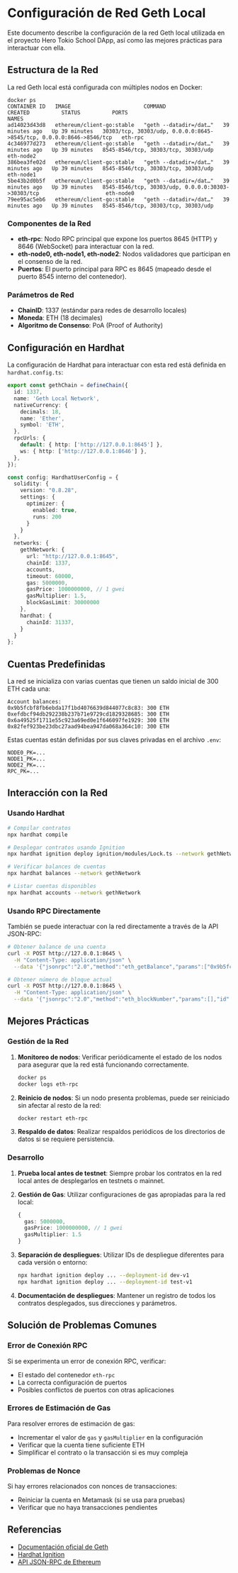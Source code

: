 # Configuración de Red Geth Local

Este documento describe la configuración de la red Geth local utilizada en el proyecto Hero Tokio School DApp, así como las mejores prácticas para interactuar con ella.

## Estructura de la Red

La red Geth local está configurada con múltiples nodos en Docker:

```
docker ps
CONTAINER ID   IMAGE                       COMMAND                  CREATED          STATUS          PORTS                                                                  NAMES
ad14023d43d8   ethereum/client-go:stable   "geth --datadir=/dat…"   39 minutes ago   Up 39 minutes   30303/tcp, 30303/udp, 0.0.0.0:8645->8545/tcp, 0.0.0.0:8646->8546/tcp   eth-rpc
4c346977d273   ethereum/client-go:stable   "geth --datadir=/dat…"   39 minutes ago   Up 39 minutes   8545-8546/tcp, 30303/tcp, 30303/udp                                    eth-node2
386bea3fe02d   ethereum/client-go:stable   "geth --datadir=/dat…"   39 minutes ago   Up 39 minutes   8545-8546/tcp, 30303/tcp, 30303/udp                                    eth-node1
5be43b2d0b5f   ethereum/client-go:stable   "geth --datadir=/dat…"   39 minutes ago   Up 39 minutes   8545-8546/tcp, 30303/udp, 0.0.0.0:30303->30303/tcp                     eth-node0
79ee95ac5eb6   ethereum/client-go:stable   "geth --datadir=/dat…"   39 minutes ago   Up 39 minutes   8545-8546/tcp, 30303/tcp, 30303/udp
```

### Componentes de la Red

- **eth-rpc**: Nodo RPC principal que expone los puertos 8645 (HTTP) y 8646 (WebSocket) para interactuar con la red.
- **eth-node0, eth-node1, eth-node2**: Nodos validadores que participan en el consenso de la red.
- **Puertos**: El puerto principal para RPC es 8645 (mapeado desde el puerto 8545 interno del contenedor).

### Parámetros de Red

- **ChainID**: 1337 (estándar para redes de desarrollo locales)
- **Moneda**: ETH (18 decimales)
- **Algoritmo de Consenso**: PoA (Proof of Authority)

## Configuración en Hardhat

La configuración de Hardhat para interactuar con esta red está definida en `hardhat.config.ts`:

```typescript
export const gethChain = defineChain({
  id: 1337,
  name: 'Geth Local Network',
  nativeCurrency: {
    decimals: 18,
    name: 'Ether',
    symbol: 'ETH',
  },
  rpcUrls: {
    default: { http: ['http://127.0.0.1:8645'] },
    ws: { http: ['http://127.0.0.1:8646'] },
  },
});

const config: HardhatUserConfig = {
  solidity: {
    version: "0.8.28",
    settings: {
      optimizer: {
        enabled: true,
        runs: 200
      }
    }
  },
  networks: {
    gethNetwork: {
      url: "http://127.0.0.1:8645",
      chainId: 1337,
      accounts,
      timeout: 60000,
      gas: 5000000,
      gasPrice: 1000000000, // 1 gwei
      gasMultiplier: 1.5,
      blockGasLimit: 30000000
    },
    hardhat: {
      chainId: 31337,
    }
  }
};
```

## Cuentas Predefinidas

La red se inicializa con varias cuentas que tienen un saldo inicial de 300 ETH cada una:

```
Account balances:
0x9b5fcbf8fb6ebda17f1bd4076639d844077c8c83: 300 ETH
0xefdbcf94db292238b237b71e9729cd1829328685: 300 ETH
0x6a49525f1711e55c923a69ed0e1f646097fe1929: 300 ETH
0x82fef923be23dbc27aad94bea947da068a364c10: 300 ETH
```

Estas cuentas están definidas por sus claves privadas en el archivo `.env`:

```
NODE0_PK=...
NODE1_PK=...
NODE2_PK=...
RPC_PK=...
```

## Interacción con la Red

### Usando Hardhat

```bash
# Compilar contratos
npx hardhat compile

# Desplegar contratos usando Ignition
npx hardhat ignition deploy ignition/modules/Lock.ts --network gethNetwork --deployment-id [deployment-id]

# Verificar balances de cuentas
npx hardhat balances --network gethNetwork

# Listar cuentas disponibles
npx hardhat accounts --network gethNetwork
```

### Usando RPC Directamente

También se puede interactuar con la red directamente a través de la API JSON-RPC:

```bash
# Obtener balance de una cuenta
curl -X POST http://127.0.0.1:8645 \
  -H "Content-Type: application/json" \
  --data '{"jsonrpc":"2.0","method":"eth_getBalance","params":["0x9b5fcbf8fb6ebda17f1bd4076639d844077c8c83", "latest"],"id":1}'

# Obtener número de bloque actual
curl -X POST http://127.0.0.1:8645 \
  -H "Content-Type: application/json" \
  --data '{"jsonrpc":"2.0","method":"eth_blockNumber","params":[],"id":1}'
```

## Mejores Prácticas

### Gestión de la Red

1. **Monitoreo de nodos**: Verificar periódicamente el estado de los nodos para asegurar que la red está funcionando correctamente.
   ```bash
   docker ps
   docker logs eth-rpc
   ```

2. **Reinicio de nodos**: Si un nodo presenta problemas, puede ser reiniciado sin afectar al resto de la red:
   ```bash
   docker restart eth-rpc
   ```

3. **Respaldo de datos**: Realizar respaldos periódicos de los directorios de datos si se requiere persistencia.

### Desarrollo

1. **Prueba local antes de testnet**: Siempre probar los contratos en la red local antes de desplegarlos en testnets o mainnet.

2. **Gestión de Gas**: Utilizar configuraciones de gas apropiadas para la red local:
   ```typescript
   {
     gas: 5000000,
     gasPrice: 1000000000, // 1 gwei
     gasMultiplier: 1.5
   }
   ```

3. **Separación de despliegues**: Utilizar IDs de despliegue diferentes para cada versión o entorno:
   ```bash
   npx hardhat ignition deploy ... --deployment-id dev-v1
   npx hardhat ignition deploy ... --deployment-id test-v1
   ```

4. **Documentación de despliegues**: Mantener un registro de todos los contratos desplegados, sus direcciones y parámetros.

## Solución de Problemas Comunes

### Error de Conexión RPC

Si se experimenta un error de conexión RPC, verificar:
- El estado del contenedor `eth-rpc`
- La correcta configuración de puertos
- Posibles conflictos de puertos con otras aplicaciones

### Errores de Estimación de Gas

Para resolver errores de estimación de gas:
- Incrementar el valor de `gas` y `gasMultiplier` en la configuración
- Verificar que la cuenta tiene suficiente ETH
- Simplificar el contrato o la transacción si es muy compleja

### Problemas de Nonce

Si hay errores relacionados con nonces de transacciones:
- Reiniciar la cuenta en Metamask (si se usa para pruebas)
- Verificar que no haya transacciones pendientes

## Referencias

- [Documentación oficial de Geth](https://geth.ethereum.org/docs/)
- [Hardhat Ignition](https://hardhat.org/ignition/docs/overview)
- [API JSON-RPC de Ethereum](https://eth.wiki/json-rpc/API) 